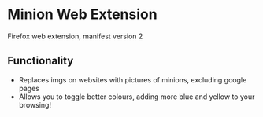 # Minion Web Extension

Firefox web extension, manifest version 2

## Functionality

* Replaces imgs on websites with pictures of minions, excluding google pages <br>
* Allows you to toggle better colours, adding more blue and yellow to your browsing!

